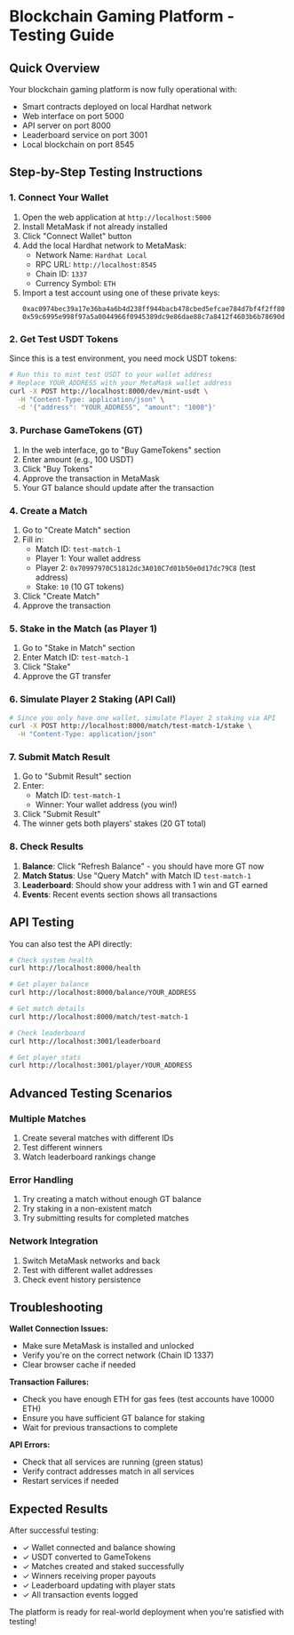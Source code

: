 # Blockchain Gaming Platform - Testing Guide

## Quick Overview
Your blockchain gaming platform is now fully operational with:
- Smart contracts deployed on local Hardhat network
- Web interface on port 5000
- API server on port 8000  
- Leaderboard service on port 3001
- Local blockchain on port 8545

## Step-by-Step Testing Instructions

### 1. Connect Your Wallet
1. Open the web application at `http://localhost:5000`
2. Install MetaMask if not already installed
3. Click "Connect Wallet" button
4. Add the local Hardhat network to MetaMask:
   - Network Name: `Hardhat Local`
   - RPC URL: `http://localhost:8545`
   - Chain ID: `1337`
   - Currency Symbol: `ETH`
5. Import a test account using one of these private keys:
   ```
   0xac0974bec39a17e36ba4a6b4d238ff944bacb478cbed5efcae784d7bf4f2ff80
   0x59c6995e998f97a5a0044966f0945389dc9e86dae88c7a8412f4603b6b78690d
   ```

### 2. Get Test USDT Tokens
Since this is a test environment, you need mock USDT tokens:
```bash
# Run this to mint test USDT to your wallet address
# Replace YOUR_ADDRESS with your MetaMask wallet address
curl -X POST http://localhost:8000/dev/mint-usdt \
  -H "Content-Type: application/json" \
  -d '{"address": "YOUR_ADDRESS", "amount": "1000"}'
```

### 3. Purchase GameTokens (GT)
1. In the web interface, go to "Buy GameTokens" section
2. Enter amount (e.g., 100 USDT)
3. Click "Buy Tokens"
4. Approve the transaction in MetaMask
5. Your GT balance should update after the transaction

### 4. Create a Match
1. Go to "Create Match" section
2. Fill in:
   - Match ID: `test-match-1`
   - Player 1: Your wallet address
   - Player 2: `0x70997970C51812dc3A010C7d01b50e0d17dc79C8` (test address)
   - Stake: `10` (10 GT tokens)
3. Click "Create Match"
4. Approve the transaction

### 5. Stake in the Match (as Player 1)
1. Go to "Stake in Match" section
2. Enter Match ID: `test-match-1`
3. Click "Stake"
4. Approve the GT transfer

### 6. Simulate Player 2 Staking (API Call)
```bash
# Since you only have one wallet, simulate Player 2 staking via API
curl -X POST http://localhost:8000/match/test-match-1/stake \
  -H "Content-Type: application/json"
```

### 7. Submit Match Result
1. Go to "Submit Result" section
2. Enter:
   - Match ID: `test-match-1`
   - Winner: Your wallet address (you win!)
3. Click "Submit Result"
4. The winner gets both players' stakes (20 GT total)

### 8. Check Results
1. **Balance**: Click "Refresh Balance" - you should have more GT now
2. **Match Status**: Use "Query Match" with Match ID `test-match-1`
3. **Leaderboard**: Should show your address with 1 win and GT earned
4. **Events**: Recent events section shows all transactions

## API Testing

You can also test the API directly:

```bash
# Check system health
curl http://localhost:8000/health

# Get player balance
curl http://localhost:8000/balance/YOUR_ADDRESS

# Get match details
curl http://localhost:8000/match/test-match-1

# Check leaderboard
curl http://localhost:3001/leaderboard

# Get player stats
curl http://localhost:3001/player/YOUR_ADDRESS
```

## Advanced Testing Scenarios

### Multiple Matches
1. Create several matches with different IDs
2. Test different winners
3. Watch leaderboard rankings change

### Error Handling
1. Try creating a match without enough GT balance
2. Try staking in a non-existent match
3. Try submitting results for completed matches

### Network Integration
1. Switch MetaMask networks and back
2. Test with different wallet addresses
3. Check event history persistence

## Troubleshooting

**Wallet Connection Issues:**
- Make sure MetaMask is installed and unlocked
- Verify you're on the correct network (Chain ID 1337)
- Clear browser cache if needed

**Transaction Failures:**
- Check you have enough ETH for gas fees (test accounts have 10000 ETH)
- Ensure you have sufficient GT balance for staking
- Wait for previous transactions to complete

**API Errors:**
- Check that all services are running (green status)
- Verify contract addresses match in all services
- Restart services if needed

## Expected Results

After successful testing:
- ✓ Wallet connected and balance showing
- ✓ USDT converted to GameTokens 
- ✓ Matches created and staked successfully
- ✓ Winners receiving proper payouts
- ✓ Leaderboard updating with player stats
- ✓ All transaction events logged

The platform is ready for real-world deployment when you're satisfied with testing!